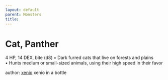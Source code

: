 ```yaml
---
layout: default
parent: Monsters 
title: 
--- 
```

# Cat, Panther
4 HP, 14 DEX, bite (d8)
• Dark furred cats that live on forests and plains  
• Hunts medium or small-sized animals, using their high speed in their favor  





author: [xenio](https://xenioinabottle.blogspot.com/2021/02/classic-monsters-for-cairnito-part-1.html) xenio in a bottle



